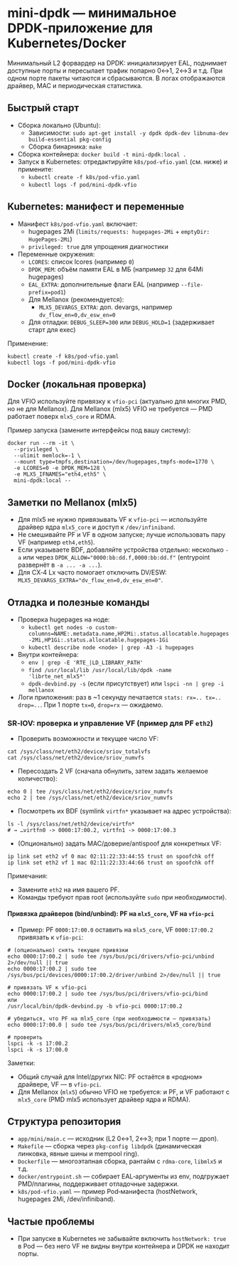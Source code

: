 # mini-dpdk — минимальное DPDK‑приложение для Kubernetes/Docker

Минимальный L2 форвардер на DPDK: инициализирует EAL, поднимает доступные порты и пересылает трафик попарно 0↔1, 2↔3 и т.д. При одном порте пакеты читаются и сбрасываются. В логах отображаются драйвер, MAC и периодическая статистика.

## Быстрый старт

- Сборка локально (Ubuntu):
  - Зависимости: `sudo apt-get install -y dpdk dpdk-dev libnuma-dev build-essential pkg-config`
  - Сборка бинарника: `make`
- Сборка контейнера: `docker build -t mini-dpdk:local .`
- Запуск в Kubernetes: отредактируйте `k8s/pod-vfio.yaml` (см. ниже) и примените:
  - `kubectl create -f k8s/pod-vfio.yaml`
  - `kubectl logs -f pod/mini-dpdk-vfio`

## Kubernetes: манифест и переменные

- Манифест `k8s/pod-vfio.yaml` включает:
  - hugepages 2Mi (`limits/requests: hugepages-2Mi` + `emptyDir: HugePages-2Mi`)
  - `privileged: true` для упрощения диагностики
- Переменные окружения:
  - `LCORES`: список lcores (например `0`)
  - `DPDK_MEM`: объём памяти EAL в МБ (например `32` для 64Mi hugepages)
  - `EAL_EXTRA`: дополнительные флаги EAL (например `--file-prefix=pod1`)
  - Для Mellanox (рекомендуется):
    - `MLX5_DEVARGS_EXTRA`: доп. devargs, например `dv_flow_en=0,dv_esw_en=0`
  - Для отладки: `DEBUG_SLEEP=300` или `DEBUG_HOLD=1` (задерживает старт для exec)

Применение:

```
kubectl create -f k8s/pod-vfio.yaml
kubectl logs -f pod/mini-dpdk-vfio
```

## Docker (локальная проверка)

Для VFIO используйте привязку к `vfio-pci` (актуально для многих PMD, но не для Mellanox). Для Mellanox (mlx5) VFIO не требуется — PMD работает поверх `mlx5_core` и RDMA.

Пример запуска (замените интерфейсы под вашу систему):

```
docker run --rm -it \
  --privileged \
  --ulimit memlock=-1 \
  --mount type=tmpfs,destination=/dev/hugepages,tmpfs-mode=1770 \
  -e LCORES=0 -e DPDK_MEM=128 \
  -e MLX5_IFNAMES="eth4,eth5" \
  mini-dpdk:local --
```

## Заметки по Mellanox (mlx5)

- Для mlx5 не нужно привязывать VF к `vfio-pci` — используйте драйвер ядра `mlx5_core` и доступ к `/dev/infiniband`.
- Не смешивайте PF и VF в одном запуске; лучше использовать пару VF (например `eth4,eth5`).
- Если указываете BDF, добавляйте устройства отдельно: несколько `-a` или через `DPDK_ALLOW="0000:bb:dd.f,0000:bb:dd.f"` (entrypoint развернёт в `-a ... -a ...`).
- Для CX‑4 Lx часто помогает отключить DV/ESW: `MLX5_DEVARGS_EXTRA="dv_flow_en=0,dv_esw_en=0"`.

## Отладка и полезные команды

- Проверка hugepages на ноде:
  - `kubectl get nodes -o custom-columns=NAME:.metadata.name,HP2Mi:.status.allocatable.hugepages-2Mi,HP1Gi:.status.allocatable.hugepages-1Gi`
  - `kubectl describe node <node> | grep -A3 -i hugepages`
- Внутри контейнера:
  - `env | grep -E 'RTE_|LD_LIBRARY_PATH'`
  - `find /usr/local/lib /usr/local/lib/dpdk -name 'librte_net_mlx5*'`
  - `dpdk-devbind.py -s` (если присутствует) или `lspci -nn | grep -i mellanox`
- Логи приложения: раз в ~1 секунду печатается `stats: rx=.. tx=.. drop=..`. При 1 порте `tx=0`, `drop=rx` — ожидаемо.

### SR‑IOV: проверка и управление VF (пример для PF `eth2`)

- Проверить возможности и текущее число VF:

```
cat /sys/class/net/eth2/device/sriov_totalvfs
cat /sys/class/net/eth2/device/sriov_numvfs
```

- Пересоздать 2 VF (сначала обнулить, затем задать желаемое количество):

```
echo 0 | tee /sys/class/net/eth2/device/sriov_numvfs
echo 2 | tee /sys/class/net/eth2/device/sriov_numvfs
```

- Посмотреть их BDF (symlink `virtfn*` указывает на адрес устройства):

```
ls -l /sys/class/net/eth2/device/virtfn*
# → …virtfn0 -> 0000:17:00.2, virtfn1 -> 0000:17:00.3
```

- (Опционально) задать MAC/доверие/antispoof для конкретных VF:

```
ip link set eth2 vf 0 mac 02:11:22:33:44:55 trust on spoofchk off
ip link set eth2 vf 1 mac 02:11:22:33:44:66 trust on spoofchk off
```

Примечания:
- Замените `eth2` на имя вашего PF.
- Команды требуют прав root (используйте `sudo` при необходимости).

#### Привязка драйверов (bind/unbind): PF на `mlx5_core`, VF на `vfio-pci`

- Пример: PF `0000:17:00.0` оставить на `mlx5_core`, VF `0000:17:00.2` привязать к `vfio-pci`:

```
# (опционально) снять текущее привязки
echo 0000:17:00.2 | sudo tee /sys/bus/pci/drivers/vfio-pci/unbind 2>/dev/null || true
echo 0000:17:00.2 | sudo tee /sys/bus/pci/devices/0000:17:00.2/driver/unbind 2>/dev/null || true

# привязать VF к vfio-pci
echo 0000:17:00.2 | sudo tee /sys/bus/pci/drivers/vfio-pci/bind
или
/usr/local/bin/dpdk-devbind.py -b vfio-pci 0000:17:00.2

# убедиться, что PF на mlx5_core (при необходимости — привязать)
echo 0000:17:00.0 | sudo tee /sys/bus/pci/drivers/mlx5_core/bind

# проверить
lspci -k -s 17:00.2
lspci -k -s 17:00.0
```

Заметки:
- Общий случай для Intel/других NIC: PF остаётся в «родном» драйвере, VF — в `vfio-pci`.
- Для Mellanox (`mlx5`) обычно VFIO не требуется: и PF, и VF работают с `mlx5_core` (PMD mlx5 использует драйвер ядра и RDMA).

## Структура репозитория

- `app/mini/main.c` — исходник (L2 0↔1, 2↔3; при 1 порте — дроп).
- `Makefile` — сборка через `pkg-config libdpdk` (динамическая линковка, явные шины и mempool ring).
- `Dockerfile` — многоэтапная сборка, рантайм с `rdma-core`, `libmlx5` и т.д.
- `docker/entrypoint.sh` — собирает EAL‑аргументы из env, подгружает PMD/плагины, поддерживает отладочные задержки.
- `k8s/pod-vfio.yaml` — пример Pod‑манифеста (hostNetwork, hugepages 2Mi, /dev/infiniband).

## Частые проблемы
- При запуске в Kubernetes не забывайте включить `hostNetwork: true` в Pod — без него VF не видны внутри контейнера и DPDK не находит порты.
